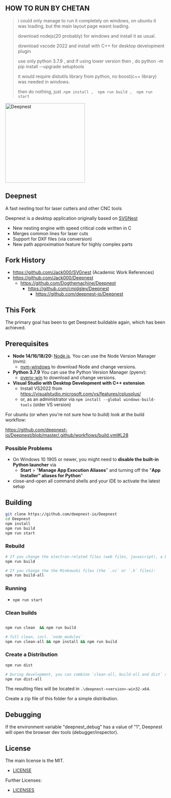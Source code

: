 ## HOW TO RUN BY CHETAN
> i could only manage to run it completely on windows, on ubuntu it was loading, but the main layout page wasnt loading.
>
> download nodejs(20 probably) for windows and install it as usual. 
>
> download vscode 2022 and install with C++ for desktop development plugin
>
> use only python 3.7.9 , and if using lower version then , do python -m pip install --upgrade setuptools
> 
> it would require distutils library from python, no boost(c++ library) was needed in windows.
>
> then do nothing, just
.``` npm install , 
npm run build , 
npm run start ```



<img src="https://deepnest.io/img/logo-large.png" alt="Deepnest" width="250">

## **Deepnest**

A fast nesting tool for laser cutters and other CNC tools

Deepnest is a desktop application originally based on [SVGNest](https://github.com/Jack000/SVGnest)

- New nesting engine with speed critical code written in C
- Merges common lines for laser cuts
- Support for DXF files (via conversion)
- New path approximation feature for highly complex parts

## Fork History

* https://github.com/Jack000/SVGnest (Academic Work References)
* https://github.com/Jack000/Deepnest
  * https://github.com/Dogthemachine/Deepnest
    * https://github.com/cmidgley/Deepnest
      * https://github.com/deepnest-io/Deepnest


## This Fork

The primary goal has been to get Deepnest buildable again, which has been achieved.


## Prerequisites

- **Node 14/16/18/20:** [Node.js](https://nodejs.org). You can use the Node Version Manager (nvm):
  -  [nvm-windows](https://github.com/coreybutler/nvm-windows/releases) to download Node and change versions.
- **Python 3.7.9** You can use the Python Version Manager (pyenv):
  - [pyenv-win](https://github.com/pyenv-win/pyenv-win) to download and change versions.
- **Visual Studio with Desktop Development with C++ extension**
  - Install VS2022 from https://visualstudio.microsoft.com/vs/features/cplusplus/
  - or, as an administrator via `npm install --global windows-build-tools` (older VS version)

For ubuntu (or when you're not sure how to build) look at the build workflow:

https://github.com/deepnest-io/Deepnest/blob/master/.github/workflows/build.yml#L28

### Possible Problems

* On Windows 10 1905 or newer, you might need to **disable the built-in Python launcher** via
  - **Start** > "**Manage App Execution Aliases**" and turning off the "**App Installer" aliases   for Python**"
* close-and-open all command shells and your IDE to activate the latest setup


## Building

```sh
git clone https://github.com/deepnest-io/Deepnest
cd Deepnest
npm install
npm run build
npm run start
```

### Rebuild

```sh
# If you change the electron-related files (web files, javascript), a build with 
npm run build

# If you change the the Minkowski files (the `.cc` or `.h` files):
npm run build-all
```

### Running

- `npm run start`

### Clean builds

```sh

npm run clean  && npm run build

# full clean, incl. `node_modules`
npm run clean-all && npm install && npm run build
```

### Create a Distribution

```sh
npm run dist

# During development, you can combine `clean-all, build-all and dist` via:
npm run dist-all
```

The resulting files will be located in `.\deepnest-<version>-win32-x64`.

Create a zip file of this folder for a simple distribution.

## Debugging

If the environment variable "deepnest_debug" has a value of "1", Deepnest will open the browser dev tools (debugger/inspector).

## License

The main license is the MIT.

* [LICENSE](LICENSE)

Further Licenses:

* [LICENSES](LICENSES.md)
